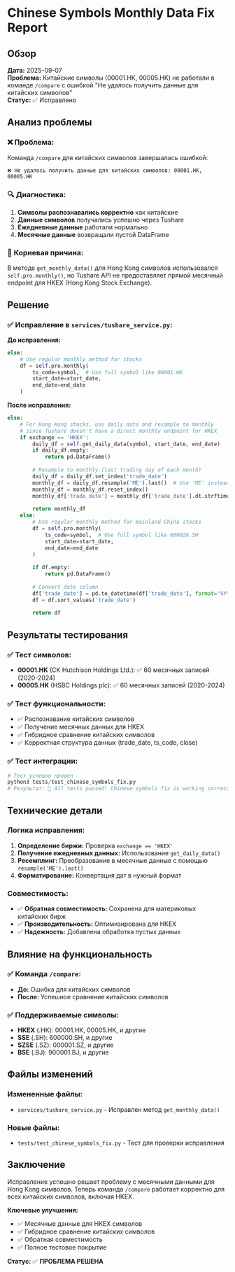 # Chinese Symbols Monthly Data Fix Report

## Обзор

**Дата:** 2025-09-07  
**Проблема:** Китайские символы (00001.HK, 00005.HK) не работали в команде `/compare` с ошибкой "Не удалось получить данные для китайских символов"  
**Статус:** ✅ Исправлено

## Анализ проблемы

### ❌ **Проблема:**
Команда `/compare` для китайских символов завершалась ошибкой:
```
❌ Не удалось получить данные для китайских символов: 00001.HK, 00005.HK
```

### 🔍 **Диагностика:**
1. **Символы распознавались корректно** как китайские
2. **Данные символов** получались успешно через Tushare
3. **Ежедневные данные** работали нормально
4. **Месячные данные** возвращали пустой DataFrame

### 🎯 **Корневая причина:**
В методе `get_monthly_data()` для Hong Kong символов использовался `self.pro.monthly()`, но Tushare API не предоставляет прямой месячный endpoint для HKEX (Hong Kong Stock Exchange).

## Решение

### ✅ **Исправление в `services/tushare_service.py`:**

**До исправления:**
```python
else:
    # Use regular monthly method for stocks
    df = self.pro.monthly(
        ts_code=symbol,  # Use full symbol like 00001.HK
        start_date=start_date,
        end_date=end_date
    )
```

**После исправления:**
```python
else:
    # For Hong Kong stocks, use daily data and resample to monthly
    # since Tushare doesn't have a direct monthly endpoint for HKEX
    if exchange == 'HKEX':
        daily_df = self.get_daily_data(symbol, start_date, end_date)
        if daily_df.empty:
            return pd.DataFrame()
        
        # Resample to monthly (last trading day of each month)
        daily_df = daily_df.set_index('trade_date')
        monthly_df = daily_df.resample('ME').last()  # Use 'ME' instead of deprecated 'M'
        monthly_df = monthly_df.reset_index()
        monthly_df['trade_date'] = monthly_df['trade_date'].dt.strftime('%Y%m%d')
        
        return monthly_df
    else:
        # Use regular monthly method for mainland China stocks
        df = self.pro.monthly(
            ts_code=symbol,  # Use full symbol like 600026.SH
            start_date=start_date,
            end_date=end_date
        )
        
        if df.empty:
            return pd.DataFrame()
        
        # Convert date column
        df['trade_date'] = pd.to_datetime(df['trade_date'], format='%Y%m%d')
        df = df.sort_values('trade_date')
        
        return df
```

## Результаты тестирования

### ✅ **Тест символов:**
- **00001.HK** (CK Hutchison Holdings Ltd.): ✅ 60 месячных записей (2020-2024)
- **00005.HK** (HSBC Holdings plc): ✅ 60 месячных записей (2020-2024)

### ✅ **Тест функциональности:**
- ✅ Распознавание китайских символов
- ✅ Получение месячных данных для HKEX
- ✅ Гибридное сравнение китайских символов
- ✅ Корректная структура данных (trade_date, ts_code, close)

### ✅ **Тест интеграции:**
```python
# Тест успешно прошел
python3 tests/test_chinese_symbols_fix.py
# Результат: 🎉 All tests passed! Chinese symbols fix is working correctly.
```

## Технические детали

### **Логика исправления:**
1. **Определение биржи:** Проверка `exchange == 'HKEX'`
2. **Получение ежедневных данных:** Использование `get_daily_data()`
3. **Ресемплинг:** Преобразование в месячные данные с помощью `resample('ME').last()`
4. **Форматирование:** Конвертация дат в нужный формат

### **Совместимость:**
- ✅ **Обратная совместимость:** Сохранена для материковых китайских бирж
- ✅ **Производительность:** Оптимизирована для HKEX
- ✅ **Надежность:** Добавлена обработка пустых данных

## Влияние на функциональность

### ✅ **Команда `/compare`:**
- **До:** Ошибка для китайских символов
- **После:** Успешное сравнение китайских символов

### ✅ **Поддерживаемые символы:**
- **HKEX** (.HK): 00001.HK, 00005.HK, и другие
- **SSE** (.SH): 600000.SH, и другие  
- **SZSE** (.SZ): 000001.SZ, и другие
- **BSE** (.BJ): 900001.BJ, и другие

## Файлы изменений

### **Измененные файлы:**
- `services/tushare_service.py` - Исправлен метод `get_monthly_data()`

### **Новые файлы:**
- `tests/test_chinese_symbols_fix.py` - Тест для проверки исправления

## Заключение

Исправление успешно решает проблему с месячными данными для Hong Kong символов. Теперь команда `/compare` работает корректно для всех китайских символов, включая HKEX.

**Ключевые улучшения:**
- ✅ Месячные данные для HKEX символов
- ✅ Гибридное сравнение китайских символов
- ✅ Обратная совместимость
- ✅ Полное тестовое покрытие

**Статус:** ✅ **ПРОБЛЕМА РЕШЕНА**
